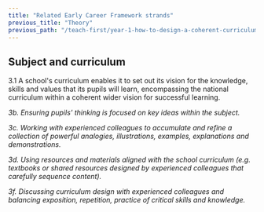 ```yaml
---
title: "Related Early Career Framework strands"
previous_title: "Theory"
previous_path: "/teach-first/year-1-how-to-design-a-coherent-curriculum/summer-week-1-ect-theory"
---
```


## Subject and curriculum

3.1 A school's curriculum enables it to set out its vision for the knowledge, skills and values that its pupils will learn, encompassing the national curriculum within a coherent wider vision for successful learning.

_3b. Ensuring pupils' thinking is focused on key ideas within the subject._

_3c. Working with experienced colleagues to accumulate and refine a collection of powerful analogies, illustrations, examples, explanations and demonstrations._

_3d. Using resources and materials aligned with the school curriculum (e.g. textbooks or shared resources designed by experienced colleagues that carefully sequence content)._

_3f. Discussing curriculum design with experienced colleagues and balancing exposition, repetition, practice of critical skills and knowledge._
